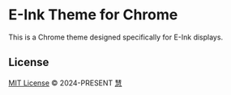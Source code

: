 # E-Ink Theme for Chrome

This is a Chrome theme designed specifically for E-Ink displays.

## License


[MIT License](https://github.com/hui890514/chrome-theme-e-ink/blob/main/LICENSE) © 2024-PRESENT [慧](https://github.com/hui890514)
